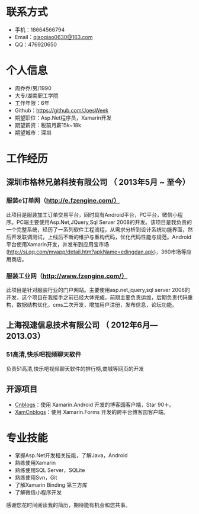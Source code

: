 # 联系方式

- 手机：18664566794
- Email：qiaoqiao0630@163.com
- QQ：476920650

# 个人信息

 - 周乔乔/男/1990 
 - 大专/湖南职工学院
 - 工作年限：6年
 - Github：https://github.com/JoesWeek
 - 期望职位：Asp.Net程序员，Xamarin开发
 - 期望薪资：税前月薪15k~18k
 - 期望城市：深圳


# 工作经历

## 深圳市格林兄弟科技有限公司 （ 2013年5月 ~ 至今）

### 服装e订单网（http://e.fzengine.com/）
此项目是服装加工订单交易平台，同时具有Android平台，PC平台，微信小程序。PC端主要使用Asp.Net,JQuery,Sql Server 2008的开发。该项目是我负责的一个完整系统，经历了一系列软件工程流程，从需求分析到设计系统功能界面，然后开发联调测试，上线后不断的维护与重构代码，优化代码性能与规范。Android平台使用Xamarin开发，并发布到应用宝市场(http://sj.qq.com/myapp/detail.htm?apkName=edingdan.apk)，360市场等应用商店。

### 服装工业网（http://www.fzengine.com/）

此项目是针对服装行业的门户网站。主要使用asp.net,jquery,sql server 2008的开发，这个项目在我接手之前已经大体完成，前期主要负责运维，后期负责代码重构，数据结构优化，cms二次开发，增加用户注册，发布信息，论坛功能。　

## 上海视速信息技术有限公司 （ 2012年6月— 2013.03）
### 51高清,快乐吧视频聊天软件
负责51高清,快乐吧视频聊天软件的排行榜,商城等网页的开发
  
## 开源项目

  - [Cnblogs](https://github.com/JoesWeek/Cnblogs)：使用 Xamarin.Android 开发的博客园客户端，Star 90＋。
  - [XamCnblogs](https://github.com/JoesWeek/XamCnblogs)：使用 Xamarin.Forms 开发的跨平台博客园客户端。
   
# 专业技能

- 掌握Asp.Net开发相关技能，了解Java，Android
- 熟练使用Xamarin
- 熟练使用SQL Server，SQLite
- 熟练使用Svn，Git
- 了解Xamarin Binding 第三方库
- 了解微信小程序开发

感谢您花时间阅读我的简历，期待能有机会和您共事。
